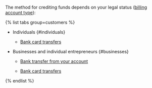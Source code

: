 The method for crediting funds depends on your legal status ([billing account type](../concepts/billing-account.md#ba-types)):

{% list tabs group=customers %}

- Individuals {#individuals}

  - [Bank card transfers](../payment/payment-methods-individual.md)

- Businesses and individual entrepreneurs {#businesses}

  - [Bank transfer from your account](../payment/payment-methods-business.md)

  - [Bank card transfers](../payment/payment-methods-card-business.md)

{% endlist %}